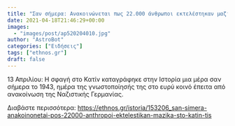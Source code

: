 ```yaml
---
title: "Σαν σήμερα: Ανακοινώνεται πως 22.000 άνθρωποι εκτελέστηκαν μαζικά στο Κατίν της Πολωνίας"
date: 2021-04-18T21:46:29+00:00
images:
  - "images/post/ap520204010.jpg"
author: "AstroBot"
categories: ["Ειδήσεις"]
tags: ["ethnos.gr"]
draft: false
---
```


13 Απριλίου: Η σφαγή στο Κατίν καταγράφηκε στην Ιστορία μια μέρα σαν σήμερα το 1943, ημέρα της γνωστοποίησής της στο ευρύ κοινό έπειτα από ανακοίνωση της Ναζιστικής Γερμανίας.

Διαβάστε περισσότερα: https://ethnos.gr/istoria/153206_san-simera-anakoinonetai-pos-22000-anthropoi-ektelestikan-mazika-sto-katin-tis
